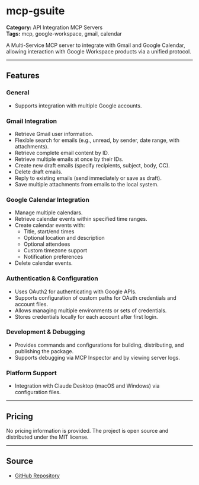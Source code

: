 # mcp-gsuite

**Category:** API Integration MCP Servers  
**Tags:** mcp, google-workspace, gmail, calendar

A Multi-Service MCP server to integrate with Gmail and Google Calendar, allowing interaction with Google Workspace products via a unified protocol.

---

## Features

### General
- Supports integration with multiple Google accounts.

### Gmail Integration
- Retrieve Gmail user information.
- Flexible search for emails (e.g., unread, by sender, date range, with attachments).
- Retrieve complete email content by ID.
- Retrieve multiple emails at once by their IDs.
- Create new draft emails (specify recipients, subject, body, CC).
- Delete draft emails.
- Reply to existing emails (send immediately or save as draft).
- Save multiple attachments from emails to the local system.

### Google Calendar Integration
- Manage multiple calendars.
- Retrieve calendar events within specified time ranges.
- Create calendar events with:
  - Title, start/end times
  - Optional location and description
  - Optional attendees
  - Custom timezone support
  - Notification preferences
- Delete calendar events.

### Authentication & Configuration
- Uses OAuth2 for authenticating with Google APIs.
- Supports configuration of custom paths for OAuth credentials and account files.
- Allows managing multiple environments or sets of credentials.
- Stores credentials locally for each account after first login.

### Development & Debugging
- Provides commands and configurations for building, distributing, and publishing the package.
- Supports debugging via MCP Inspector and by viewing server logs.

### Platform Support
- Integration with Claude Desktop (macOS and Windows) via configuration files.

---

## Pricing

No pricing information is provided. The project is open source and distributed under the MIT license.

---

## Source
- [GitHub Repository](https://github.com/MarkusPfundstein/mcp-gsuite)